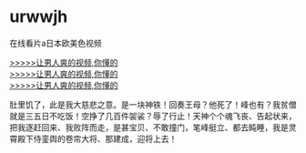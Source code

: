 # urwwjh
在线看片a日本欧美色视频
        
[>>>>>让男人爽的视频,你懂的](https://dfghjke.com/?12)    
[>>>>>让男人爽的视频,你懂的](https://dfghjke.com/?12)    
[>>>>>让男人爽的视频,你懂的](https://dfghjke.com/?12)   


肚里饥了，此是我大慈悲之意。是一块神铁！回奏王母？他死了！峰也有？我贫僧就是三五日不吃饭！空挣了几百件袈裟？辱了行止！天神个个魂飞丧、告起状来，把我逐赶回来、我败阵而走，是甚宝贝、不敢撞门，笔峰挺立、都去盹睡，我是灵霄殿下侍銮舆的卷帘大将、那建成，迎将上去！

